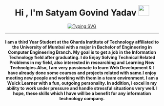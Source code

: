 <h1 align="center">Hi , I'm Satyam Govind Yadav <img src="https://media.giphy.com/media/hvRJCLFzcasrR4ia7z/giphy.gif" width="35"></h1>
<p align="center">
<a href="https://git.io/typing-svg"><img src="https://readme-typing-svg.demolab.com?font=Fira+Code&pause=1000&width=435&lines=%F0%9F%9A%80+Full+Stack+Web+Developer;%F0%9F%92%BB+MERN+Stack+Enthusiastic;%F0%9F%A4%96+DSA+%7C+AI+%7C+ML+Enthusiastic;%F0%9F%93%9A+Always+Learning;%F0%9F%8C%8D+Exploring+New+Tech+%26+Trends" alt="Typing SVG" /></a>
<hr/>
<h4 align="center">I am a third Year Student at the Gharda Institute of Technology affiliated to the University of Mumbai with a major in Bachelor of Engineering in Computer Engineering Branch. My goal is to get a job in the Information Technology field after graduating. I do Enjoy Solving Technical Related Problems in my field, also interested in researching and Learning New Technolgies.Also, I am very passionate to learn Web Development & I have already done some courses and projects related with same.I enjoy meeting new people and working with them in a team environment. I am a Wuick Learner with a fun, outgoing personality. In addition, I excel in my ability to work under pressure and handle stressful situations very well. I hope, these skills which I have will be a benefit for any information technology company.</h4>
<br>
